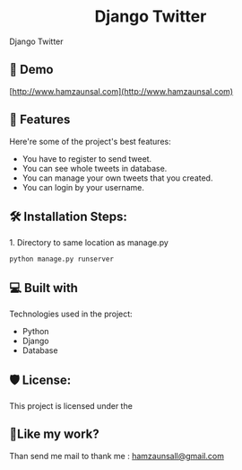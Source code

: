 <h1 align="center" id="title">Django Twitter</h1>

<p id="description">Django Twitter</p>

<h2>🚀 Demo</h2>

[http://www.hamzaunsal.com](http://www.hamzaunsal.com)

  
  
<h2>🧐 Features</h2>

Here're some of the project's best features:

*   You have to register to send tweet.
*   You can see whole tweets in database.
*   You can manage your own tweets that you created.
*   You can login by your username.

<h2>🛠️ Installation Steps:</h2>

<p>1. Directory to same location as manage.py</p>

```
python manage.py runserver
```

  
  
<h2>💻 Built with</h2>

Technologies used in the project:

*   Python
*   Django
*   Database

<h2>🛡️ License:</h2>

This project is licensed under the

<h2>💖Like my work?</h2>

Than send me mail to thank me : hamzaunsall@gmail.com
